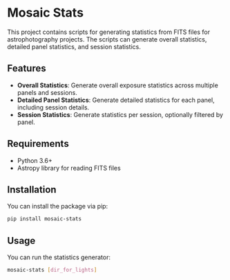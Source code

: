 # Mosaic Stats

This project contains scripts for generating statistics from FITS files for astrophotography projects. The scripts can generate overall statistics, detailed panel statistics, and session statistics.

## Features

-   **Overall Statistics**: Generate overall exposure statistics across multiple panels and sessions.
-   **Detailed Panel Statistics**: Generate detailed statistics for each panel, including session details.
-   **Session Statistics**: Generate statistics per session, optionally filtered by panel.

## Requirements

-   Python 3.6+
-   Astropy library for reading FITS files

## Installation

You can install the package via pip:

```bash
pip install mosaic-stats
```

## Usage

You can run the statistics generator:

```bash
mosaic-stats [dir_for_lights]
```
